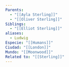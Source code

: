 ```yaml
---
Parents:
  - "[[Ayla Sterling]]"
  - "[[Oliver Sterling]]"
Siblings:
  - "[[Elliot Sterling]]"
aliases:
  - Ludwig
Especie: "[[Humans]]"
Ciudad: "[[London]]"
Mundo: "[[Moonwood]]"
Related to: "[[Sterling]]"
---
```

